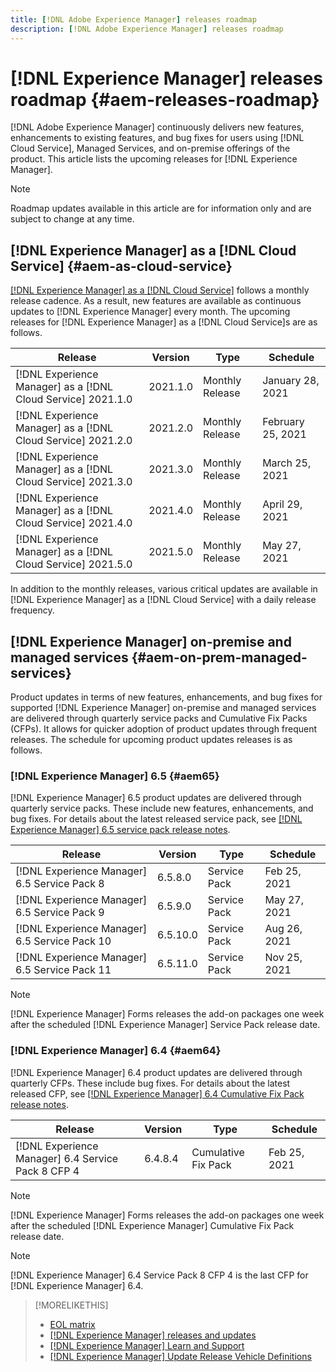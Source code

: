 ```yaml
---
title: [!DNL Adobe Experience Manager] releases roadmap
description: [!DNL Adobe Experience Manager] releases roadmap
---
```


# [!DNL Experience Manager] releases roadmap {#aem-releases-roadmap}

[!DNL Adobe Experience Manager] continuously delivers new features, enhancements to existing features, and bug fixes for users using [!DNL Cloud Service], Managed Services, and on-premise offerings of the product. This article lists the upcoming releases for [!DNL Experience Manager].

>[!NOTE]
>
>Roadmap updates available in this article are for information only and are subject to change at any time.

## [!DNL Experience Manager] as a [!DNL Cloud Service] {#aem-as-cloud-service}

[[!DNL Experience Manager] as a [!DNL Cloud Service]](https://experienceleague.adobe.com/docs/experience-manager-cloud-service/release-notes/home.html) follows a monthly release cadence. As a result, new features are available as continuous updates to [!DNL Experience Manager] every month. The upcoming releases for [!DNL Experience Manager] as a [!DNL Cloud Service]s are as follows.

| Release |Version |Type |Schedule |
|---|---|---|---|
| [!DNL Experience Manager] as a [!DNL Cloud Service] 2021.1.0 |2021.1.0  |Monthly Release |January 28, 2021 |
| [!DNL Experience Manager] as a [!DNL Cloud Service] 2021.2.0 |2021.2.0  |Monthly Release |February 25, 2021 |
| [!DNL Experience Manager] as a [!DNL Cloud Service] 2021.3.0 |2021.3.0  |Monthly Release |March 25, 2021 |
| [!DNL Experience Manager] as a [!DNL Cloud Service] 2021.4.0 |2021.4.0  |Monthly Release |April 29, 2021 |
| [!DNL Experience Manager] as a [!DNL Cloud Service] 2021.5.0 |2021.5.0  |Monthly Release |May 27, 2021 |

In addition to the monthly releases, various critical updates are available in [!DNL Experience Manager] as a [!DNL Cloud Service] with a daily release frequency.

## [!DNL Experience Manager] on-premise and managed services {#aem-on-prem-managed-services}

Product updates in terms of new features, enhancements, and bug fixes for supported [!DNL Experience Manager] on-premise and managed services are delivered through quarterly service packs and Cumulative Fix Packs (CFPs). It allows for quicker adoption of product updates through frequent releases. The schedule for upcoming product updates releases is as follows.

### [!DNL Experience Manager] 6.5 {#aem65}

[!DNL Experience Manager] 6.5 product updates are delivered through quarterly service packs. These include new features, enhancements, and bug fixes. For details about the latest released service pack, see [[!DNL Experience Manager] 6.5 service pack release notes](https://experienceleague.adobe.com/docs/experience-manager-65/release-notes/service-pack/sp-release-notes.html).

| Release |Version |Type |Schedule |
|---|---|---|---|
| [!DNL Experience Manager] 6.5 Service Pack 8 |6.5.8.0  |Service Pack |Feb 25, 2021 |
| [!DNL Experience Manager] 6.5 Service Pack 9 |6.5.9.0  |Service Pack |May 27, 2021 |
| [!DNL Experience Manager] 6.5 Service Pack 10 |6.5.10.0  |Service Pack |Aug 26, 2021 |
| [!DNL Experience Manager] 6.5 Service Pack 11|6.5.11.0  |Service Pack |Nov 25, 2021 |

>[!NOTE]
>
>[!DNL Experience Manager] Forms releases the add-on packages one week after the scheduled [!DNL Experience Manager] Service Pack release date.

### [!DNL Experience Manager] 6.4 {#aem64}

[!DNL Experience Manager] 6.4 product updates are delivered through quarterly CFPs. These include bug fixes. For details about the latest released CFP, see [[!DNL Experience Manager] 6.4 Cumulative Fix Pack release notes](https://experienceleague.adobe.com/docs/experience-manager-64/release-notes/cfp-release-notes.html).

| Release |Version |Type |Schedule |
|---|---|---|---|
| [!DNL Experience Manager] 6.4 Service Pack 8 CFP 4 |6.4.8.4 |Cumulative Fix Pack |Feb 25, 2021 |

>[!NOTE]
>
>[!DNL Experience Manager] Forms releases the add-on packages one week after the scheduled [!DNL Experience Manager] Cumulative Fix Pack release date.

>[!NOTE]
>
>[!DNL Experience Manager] 6.4 Service Pack 8 CFP 4 is the last CFP for [!DNL Experience Manager] 6.4.

>[!MORELIKETHIS]
>
>* [EOL matrix](https://helpx.adobe.com/support/programs/eol-matrix.html)
>* [[!DNL Experience Manager] releases and updates](https://helpx.adobe.com/experience-manager/aem-releases-updates.html)
>* [[!DNL Experience Manager] Learn and Support](https://helpx.adobe.com/support/experience-manager.html)
>* [[!DNL Experience Manager] Update Release Vehicle Definitions](/help/update-release-vehicle-definitions.md)

